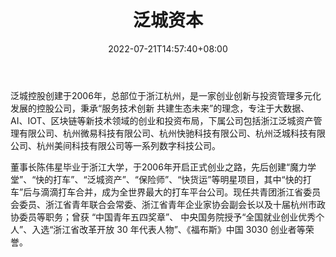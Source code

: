 ﻿---
weight: 
title: "泛城资本"
description: "泛城资本成立于2010年，是一家专注于互联网金融、人工智能、区块链、智能出行等领域的资产管理公司"
date: 2022-07-21T14:57:40+08:00
lastmod: 2022-07-21T14:57:40+08:00
draft: false
authors: ["Simon"]
featuredImage: "fanchengziben.png"
link: "http://www.funcityholding.com/"
tags: ["投资机构","泛城资本"]
categories: ["navigation"]
navigation: ["投资机构"]
lightgallery: true
toc: true
pinned: false
recommend: false
recommend1: false
---
泛城控股创建于2006年，总部位于浙江杭州，是一家创业创新与投资管理多元化发展的控股公司，秉承“服务技术创新 共建生态未来”的理念，专注于大数据、AI、IOT、区块链等新技术领域的创业和投资布局，下属公司包括浙江泛城资产管理有限公司、杭州微易科技有限公司、杭州快驰科技有限公司、杭州泛城科技有限公司、杭州美间科技有限公司等一系列数字科技公司。

董事长陈伟星毕业于浙江大学，于2006年开启正式创业之路，先后创建“魔力学堂”、“快的打车”、“泛城资产”、“保险师”、“快货运”等明星项目，其中“快的打车”后与滴滴打车合并，成为全世界最大的打车平台公司。现任共青团浙江省委员会委员、浙江省青年联合会常委、浙江省青年企业家协会副会长以及十届杭州市政协委员等职务；曾获 “中国青年五四奖章”、 中央国务院授予“全国就业创业优秀个人”、入选“浙江省改革开放 30 年代表人物”、《福布斯》中国 3030 创业者等荣誉。